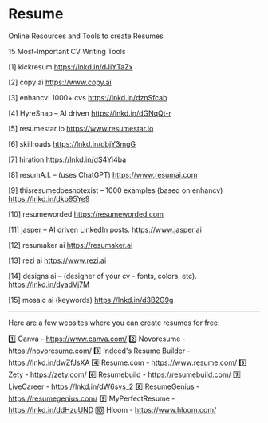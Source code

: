 # Resume
Online Resources and Tools to create Resumes

15 Most-Important CV Writing Tools

[1] kickresum
https://lnkd.in/dJiYTaZx

[2] copy ai
https://www.copy.ai

[3] enhancv: 1000+ cvs
https://lnkd.in/dznSfcab

[4] HyreSnap – AI driven
https://lnkd.in/dGNqQt-r

[5] resumestar io
https://www.resumestar.io

[6] skillroads
https://lnkd.in/dbjY3mgG

[7] hiration
https://lnkd.in/dS4Yi4ba

[8] resumA.I. – (uses ChatGPT)
https://www.resumai.com

[9] thisresumedoesnotexist – 1000 examples (based on enhancv)
https://lnkd.in/dkp95Ye9

[10] resumeworded
https://resumeworded.com

[11] jasper – AI driven LinkedIn posts.
https://www.jasper.ai

[12] resumaker ai
https://resumaker.ai

[13] rezi ai
https://www.rezi.ai

[14] designs ai – (designer of your cv - fonts, colors, etc). https://lnkd.in/dyadVj7M

[15] mosaic ai (keywords)
https://lnkd.in/d3B2G9g


*********************
Here are a few websites where you can create resumes for free:

1️⃣ Canva - https://www.canva.com/
2️⃣ Novoresume - https://novoresume.com/
3️⃣ Indeed's Resume Builder - https://lnkd.in/dwZfJsXA
4️⃣ Resume.com - https://www.resume.com/
5️⃣ Zety - https://zety.com/
6️⃣ Resumebuild - https://resumebuild.com/
7️⃣ LiveCareer - https://lnkd.in/dW6svs_2
8️⃣ ResumeGenius - https://resumegenius.com/
9️⃣ MyPerfectResume - https://lnkd.in/ddHzuUND
🔟 Hloom - https://www.hloom.com/


